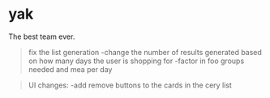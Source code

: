 yak
=====

The best team ever.

>fix the  list generation
	-change the number of results generated based on how many days the user is shopping for
	-factor in foo groups needed and mea per day

>UI changes:
	-add remove buttons to the cards in the cery list
